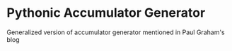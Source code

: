 # Pythonic Accumulator Generator

Generalized version of accumulator generator mentioned in Paul Graham's blog